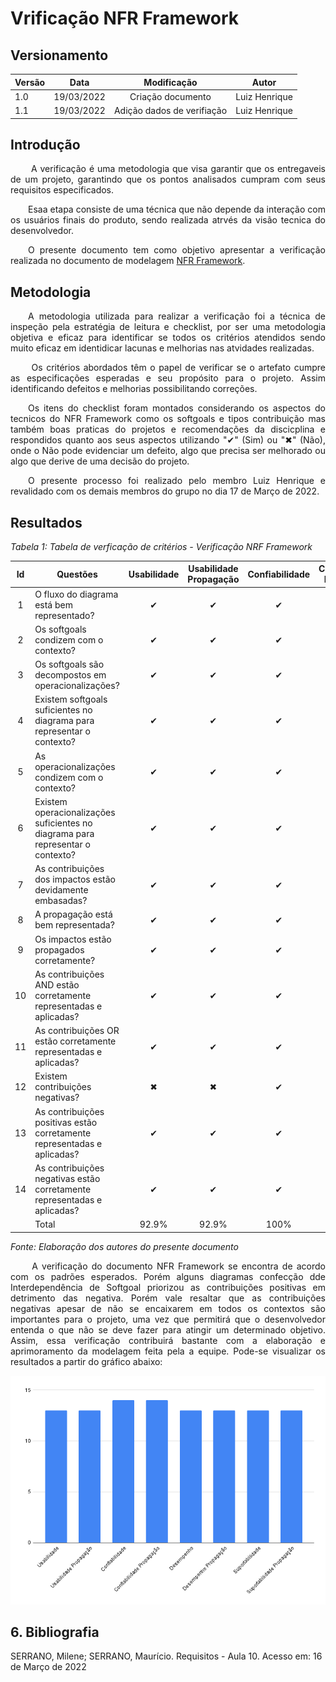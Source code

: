 # Vrificação NFR Framework

## Versionamento
| Versão | Data | Modificação | Autor |
|-|-|:-:|:-:|
| 1.0 | 19/03/2022 | Criação documento | Luiz Henrique |
| 1.1 | 19/03/2022 | Adição dados de verifiação | Luiz Henrique |


## Introdução

<p align="justify">&emsp;&emsp; A verificação é uma metodologia que visa garantir que os entregaveis de um projeto, garantindo que os pontos analisados cumpram com seus requisitos especificados.</p>
<p align="justify">&emsp;&emsp;Esaa etapa consiste de uma técnica que não depende da interação com os usuários finais do produto, sendo realizada atrvés da visão tecnica do desenvolvedor. </p>
<p align="justify">&emsp;&emsp;O presente documento tem como objetivo apresentar a verificação realizada no documento de modelagem <a href="https://requisitos-de-software.github.io/2021.2-Tembici/modelagem/nfrframework/">NFR Framework</a>.</p>

## Metodologia
<p align="justify">&emsp;&emsp;A metodologia utilizada para realizar a verificação foi a técnica de inspeção pela estratégia de leitura e checklist, por ser uma metodologia objetiva e eficaz para identificar se todos os critérios atendidos sendo muito eficaz em identidicar lacunas e melhorias nas atvidades realizadas.</p>
<p align="justify">&emsp;&emsp;  Os critérios abordados têm o papel de verificar se o artefato cumpre as especificações esperadas e seu propósito para o projeto. Assim identificando defeitos e melhorias possibilitando correções. </p>
<p align="justify">&emsp;&emsp;Os itens do checklist foram montados considerando os aspectos do tecnicos do NFR Framework como os softgoals e tipos contribuição mas também boas praticas do projetos e recomendações da discicplina e respondidos quanto aos seus aspectos utilizando "✔" (Sim) ou "✖" (Não), onde o Não pode evidenciar um  defeito, algo que precisa ser melhorado ou algo que derive de uma decisão do projeto.</p>
<p align="justify">&emsp;&emsp;O presente processo foi realizado pelo membro Luiz Henrique e revalidado com os demais membros do grupo no dia 17 de Março de 2022.</p>

## Resultados

*Tabela 1: Tabela de verficação de critérios - Verificação NRF Framework*

| Id | Questões | Usabilidade | Usabilidade Propagação | Confiabilidade | Confiabilidade Propagação | Desempenho | Desempenho Propagação | Suportabilidade | Suportabilidade Propagação |
| :----: | ----------- | :---------: | :------------: | :--------: | :-------------: | :-------------: | :-------------: | :-------------: | :-------------: |
| 1 | O fluxo do diagrama está bem representado? | ✔ | ✔ | ✔ | ✔ | ✔ | ✔ | ✔ | ✔ |
| 2 | Os softgoals condizem com o contexto? | ✔ | ✔ | ✔ | ✔ | ✔ | ✔ | ✔ | ✔ |
| 3 | Os softgoals são decompostos em operacionalizações? | ✔ | ✔ | ✔ | ✔ | ✔ | ✔ | ✔ | ✔ |
| 4 | Existem softgoals suficientes no diagrama para representar o contexto? | ✔ | ✔ | ✔ | ✔ | ✔ | ✔ | ✔ | ✔ |
| 5 | As operacionalizações condizem com o contexto? | ✔ | ✔ | ✔ | ✔ | ✔ | ✔ | ✔ | ✔ |
| 6 | Existem operacionalizações suficientes no diagrama para representar o contexto? | ✔ | ✔ | ✔ | ✔ | ✔ | ✔ | ✔ | ✔ |
| 7 | As contribuições dos impactos estão devidamente embasadas? | ✔ | ✔ | ✔ | ✔ | ✔ | ✔ | ✔ | ✔ |
| 8 | A propagação está bem representada? | ✔ | ✔ | ✔ | ✔ | ✔ | ✔ | ✔ | ✔ |
| 9 | Os impactos estão propagados corretamente? | ✔ | ✔ | ✔ | ✔ | ✔ | ✔ | ✔ | ✔ |
| 10 | As contribuições AND estão corretamente representadas e aplicadas? | ✔ | ✔ | ✔ | ✔ | ✔ | ✔ | ✔ | ✔ |
| 11 | As contribuições OR estão corretamente representadas e aplicadas? | ✔ | ✔ | ✔ | ✔ | ✔ | ✔ | ✔ | ✔ |
| 12 | Existem contribuições negativas? | ✖ | ✖ | ✔ | ✔ | ✖  | ✖  | ✖  | ✖  |
| 13 | As contribuições positivas estão corretamente representadas e aplicadas? | ✔ | ✔ | ✔ | ✔ | ✔ | ✔ | ✔ | ✔ |
| 14 | As contribuições negativas estão corretamente representadas e aplicadas? | ✔ | ✔ | ✔ | ✔ | ✔ | ✔ | ✔ | ✔ |
|    | Total | 92.9% | 92.9% | 100% | 100% | 92.9% | 92.9% | 92.9% |  |

*Fonte: Elaboração dos autores do presente documento*

<p align="justify">&emsp;&emsp; A verificação do documento NFR Framework se encontra de acordo com os padrões esperados. Porém alguns diagramas confecção dde Interdependência de Softgoal priorizou as contribuições positivas em detrimento das negativa. Porém vale resaltar que as contribuições negativas apesar de não se encaixarem em todos os contextos são importantes para o projeto, uma vez que permitirá que o desenvolvedor entenda o que não se deve fazer para atingir um determinado objetivo. Assim, essa verificação contribuirá bastante com a elaboração e aprimoramento da modelagem feita pela a equipe. Pode-se visualizar os resultados a partir do gráfico abaixo:
</p>

![Grafico - Verificação - NRF Framework](../../assets/verificacao/istar/graficoNFR.png)

## 6. Bibliografia

SERRANO, Milene; SERRANO, Maurício. Requisitos - Aula 10. Acesso em: 16 de Março de 2022